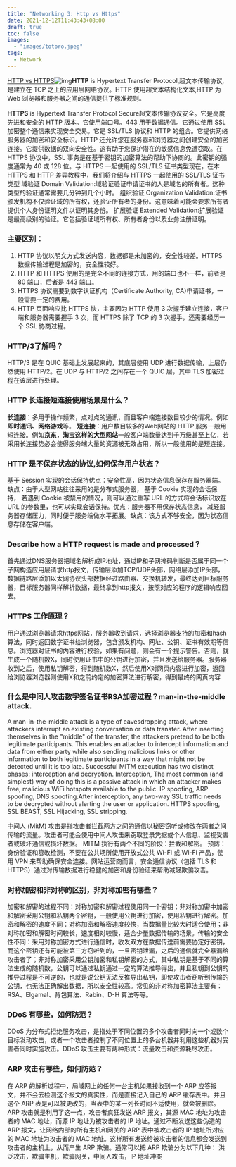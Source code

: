 ```yaml
---
title: "Networking 3: Http vs Https"
date: 2021-12-12T11:43:43+08:00
draft: true
toc: false
images:
  - "images/totoro.jpeg"
tags: 
  - Network
---
```


[HTTP vs HTTPS](https://www.guru99.com/difference-http-vs-https.html)![img](https://lh4.googleusercontent.com/7yQxjAANYEPix4OvvtZieM8K62fc-bKvP8KArs9U2SVhV3Lb7RfdZrO4RO0W31n3yVOuNw1AVJjHiZkGdFhFUGPSI2lQDc90KicFqSIv9AgWRKBQrir6_D3Qs4S14DZiepFJVVw)**HTTP** is Hypertext Transfer Protocol,超文本传输协议,是建立在 TCP 之上的应用层网络协议。HTTP 使用超文本结构化文本,HTTP 为 Web 浏览器和服务器之间的通信提供了标准规则。

**HTTPS** is Hypertext Transfer Protocol Secure超文本传输​​协议安全。它是高度先进和安全的 HTTP 版本。它使用端口号。443 用于数据通信。它通过使用 SSL 加密整个通信来实现安全交易。它是 SSL/TLS 协议和 HTTP 的组合。它提供网络服务器的加密和安全标识。HTTP 还允许您在服务器和浏览器之间创建安全的加密连接。它提供数据的双向安全性。这有助于您保护潜在的敏感信息免遭窃取。在 HTTPS 协议中，SSL 事务是在基于密钥的加密算法的帮助下协商的。此密钥的强度通常为 40 或 128 位。与 HTTPS 一起使用的 SSL/TLS 证书类型现在，在本 HTTPS 和 HTTP 差异教程中，我们将介绍与 HTTPS 一起使用的 SSL/TLS 证书类型
域验证 Domain Validation:域验证验证申请证书的人是域名的所有者。这种类型的验证通常需要几分钟到几个小时。
组织验证 Organization Validation:证书颁发机构不仅验证域的所有权，还验证所有者的身份。这意味着可能会要求所有者提供个人身份证明文件以证明其身份。
扩展验证 Extended Validation:扩展验证是最高级别的验证。它包括验证域所有权、所有者身份以及业务注册证明。

### **主要区别：**

1. HTTP 协议以明文方式发送内容，数据都是未加密的，安全性较差。HTTPS 数据传输过程是加密的，安全性较好。
2. HTTP 和 HTTPS 使用的是完全不同的连接方式，用的端口也不一样，前者是 80 端口，后者是 443 端口。
3. HTTPS 协议需要到数字认证机构（Certificate Authority, CA)申请证书，一般需要一定的费用。
4. HTTP 页面响应比 HTTPS 快，主要因为 HTTP 使用 3 次握手建立连接，客户端和服务器需要握手 3 次，而 HTTPS 除了 TCP 的 3 次握手，还需要经历一个 SSL 协商过程。



### **HTTP/3了解吗？**

HTTP/3 是在 QUIC 基础上发展起来的，其底层使用 UDP 进行数据传输，上层仍然使用 HTTP/2。在 UDP 与 HTTP/2 之间存在一个 QUIC 层，其中 TLS 加密过程在该层进行处理。



### **HTTP 长连接短连接使用场景是什么？**

**长连接**：多用于操作频繁，点对点的通讯，而且客户端连接数目较少的情况。例如**即时通讯、网络游戏**等。
**短连接**：用户数目较多的Web网站的 HTTP 服务一般用短连接。例如**京东，淘宝这样的大型网站**一般客户端数量达到千万级甚至上亿，若采用长连接势必会使得服务端大量的资源被无效占用，所以一般使用的是短连接。



### **HTTP 是不保存状态的协议,如何保存用户状态？**

基于 Session 实现的会话保持优点：安全性高，因为状态信息保存在服务器端。缺点：由于大型网站往往采用的是分布式服务器，
基于 Cookie 实现的会话保持， 若遇到 Cookie 被禁用的情况，则可以通过重写 URL 的方式将会话标识放在 URL 的参数里，也可以实现会话保持。优点：服务器不用保存状态信息， 减轻服务器存储压力，同时便于服务端做水平拓展。缺点：该方式不够安全，因为状态信息存储在客户端。

### **Describe how a HTTP request is made and processed？**

首先通过DNS服务器把域名解析成IP地址，通过IP和子网掩码判断是否属于同一个子网构造应用层请求http报文，传输层添加TCP/UDP头部，网络层添加IP头部，数据链路层添加以太网协议头部数据经过路由器、交换机转发，最终达到目标服务器，目标服务器同样解析数据，最终拿到http报文，按照对应的程序的逻辑响应回去。

### **HTTPS 工作原理？**

用户通过浏览器请求https网站，服务器收到请求，选择浏览器支持的加密和hash算法，同时返回数字证书给浏览器，包含颁发机构、网址、公钥、证书有效期等信息。浏览器对证书的内容进行校验，如果有问题，则会有一个提示警告。否则，就生成一个随机数X，同时使用证书中的公钥进行加密，并且发送给服务器。服务器收到之后，使用私钥解密，得到随机数X，然后使用X对网页内容进行加密，返回给浏览器浏览器则使用X和之前约定的加密算法进行解密，得到最终的网页内容

### **什么是中间人攻击数字签名证书RSA加密过程？man-in-the-middle attack**.

A man-in-the-middle attack is a type of eavesdropping attack, where attackers interrupt an existing conversation or data transfer. After inserting themselves in the "middle" of the transfer, the attackers pretend to be both legitimate participants. This enables an attacker to intercept information and data from either party while also sending malicious links or other information to both legitimate participants in a way that might not be detected until it is too late.
Successful MITM execution has two distinct phases: interception and decryption.
Interception, The most common (and simplest) way of doing this is a passive attack in which an attacker makes free, malicious WiFi hotspots available to the public. IP spoofing, ARP spoofing, DNS spoofing.After interception, any two-way SSL traffic needs to be decrypted without alerting the user or application. HTTPS spoofing, SSL BEAST, SSL Hijacking, SSL stripping.

中间人 (MitM) 攻击是指攻击者拦截两方之间的通信以秘密窃听或修改在两者之间传输的流量。攻击者可能会使用中间人攻击来窃取登录凭据或个人信息、监视受害者或破坏通信或损坏数据。 MITM 执行有两个不同的阶段：拦截和解密。
预防：身份验证和篡改检测，不要在公共场所使用开放式公共 Wi-Fi 或 Wi-Fi 产品，使用 VPN 来帮助确保安全连接。网站运营商而言，安全通信协议（包括 TLS 和 HTTPS）通过对传输数据进行稳健的加密和身份验证来帮助减轻欺骗攻击。



 ### **对称加密和非对称的区别，非对称加密有哪些？**
加密和解密的过程不同：对称加密和解密过程使用同一个密钥；非对称加密中加密和解密采用公钥和私钥两个密钥，一般使用公钥进行加密，使用私钥进行解密。加密和解密的速度不同：对称加密和解密速度较快，当数据量比较大时适合使用；非对称加密和解密时间较长，速度相对较慢，适合少量数据传输的场景。传输的安全性不同：采用对称加密方式进行通信时，收发双方在数据传送前需要协定好密钥，而这个密钥还有可能被第三方窃听到的，一旦密钥泄漏，之后的通信就完全暴漏给攻击者了；非对称加密采用公钥加密和私钥解密的方式，其中私钥是基于不同的算法生成的随机数，公钥可以通过私钥通过一定的算法推导得出，并且私钥到公钥的推导过程是不可逆的，也就是说公钥无法反推导出私钥，即使攻击者窃听到传输的公钥，也无法正确解出数据，所以安全性较高。常见的非对称加密算法主要有：RSA、Elgamal、背包算法、Rabin、D-H 算法等等。



### **DDoS 有哪些，如何防范？**

DDoS 为分布式拒绝服务攻击，是指处于不同位置的多个攻击者同时向一个或数个目标发动攻击，或者一个攻击者控制了不同位置上的多台机器并利用这些机器对受害者同时实施攻击。DDoS 攻击主要有两种形式：流量攻击和资源耗尽攻击。



### **ARP 攻击有哪些，如何防范？**

在 ARP 的解析过程中，局域网上的任何一台主机如果接收到一个 ARP 应答报文，并不会去检测这个报文的真实性，而是直接记入自己的 ARP 缓存表中。并且这个 ARP 表是可以被更改的，当表中的某一列长时间不适使用，就会被删除。ARP 攻击就是利用了这一点，攻击者疯狂发送 ARP 报文，其源 MAC 地址为攻击者的 MAC 地址，而源 IP 地址为被攻击者的 IP 地址。通过不断发送这些伪造的 ARP 报文，让网络内部的所有主机和网关的 ARP 表中被攻击者的 IP 地址所对应的 MAC 地址为攻击者的 MAC 地址。这样所有发送给被攻击者的信息都会发送到攻击者的主机上，从而产生 ARP 欺骗。通常可以把 ARP 欺骗分为以下几种：
洪泛攻击，欺骗主机，欺骗网关，中间人攻击，IP 地址冲突